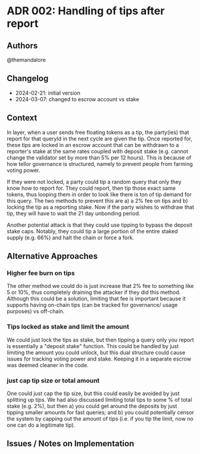 # ADR 002: Handling of tips after report


## Authors

@themandalore

## Changelog

- 2024-02-21: initial version
- 2024-03-07: changed to escrow account vs stake

## Context

In layer, when a user sends free floating tokens as a tip, the party(ies) that report for that queryId in the next cycle are given the tip.  Once reported for, these tips are locked in an escrow account that can be withdrawn to a reporter's stake at the same rates coupled with deposit stake (e.g. cannot change the validator set by more than 5% per 12 hours).  This is because of how tellor governance is structured, namely to prevent people from farming voting power.  

If they were not locked, a party could tip a random query that only they know how to report for.  They could report, then tip those exact same tokens, thus looping them in order to look like there is ton of tip demand for this query.  The two methods to prevent this are a) a 2% fee on tips and b) locking the tip as a reporting stake.  Now if the party wishes to withdraw that tip, they will have to wait the 21 day unbonding period.  

Another potential attack is that they could use tipping to bypass the deposit stake caps.  Notably, they could tip a large portion of the entire staked supply (e.g. 66%) and halt the chain or force a fork.  


## Alternative Approaches

### Higher fee burn on tips

The other method we could do is just increase that 2% fee to something like 5 or 10%, thus completely draining the attacker if they did this method.  Although this could be a solution, limiting that fee is important because it supports having on-chain tips (can be tracked for governance/ usage purposes) vs off-chain.  


### Tips locked as stake and limit the amount
We could just lock the tips as stake, but then tipping a query only you report is essentially a "deposit stake" function.  This could be handled by just limiting the amount you could unlock, but this dual structure could cause issues for tracking voting power and stake.  Keeping it in a separate escrow was deemed cleaner in the code. 

### just cap tip size or total amount

One could just cap the tip size, but this could easily be avoided by just splitting up tips.  We had also discussed limiting total tips to some % of total stake (e.g. 2%), but then a) you could get around the deposits by just tipping smaller amounts for fast queries; and b)  you could potentially censor the system by capping out the amount of tips (i.e. if you tip the limit, now no one can do a legitimate tip). 

## Issues / Notes on Implementation

